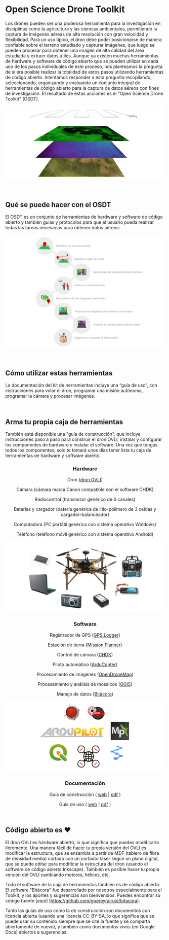 # Open Science Drone Toolkit

Los drones pueden ser una poderosa herramienta para la investigación en disciplinas como la agricultura y las ciencias ambientales, permitiendo la captura de imágenes aéreas de alta resolución con gran velocidad y flexibilidad. Para un uso típico, el dron debe poder posicionarse de manera confiable sobre el terreno estudiado y capturar imágenes, que luego se pueden procesar para obtener una imagen de alta calidad del área estudiada y extraer datos útiles. Aunque ya existen muchas herramientas de hardware y software de código abierto que se pueden utilizar en cada uno de los pasos individuales de este proceso, nos planteamos la pregunta de si era posible realizar la totalidad de estos pasos utilizando herramientas de código abierto. Intentamos responder a esta pregunta recopilando, seleccionando, organizando y evaluando un conjunto integral de herramientas de código abierto para la captura de datos aéreos con fines de investigación. El resultado de estas acciones es el "Open Science Drone Toolkit" (OSDT).

![aerial images](img/aerial_data.png)

&nbsp;
## Qué se puede hacer con el OSDT

El OSDT es un conjunto de herramientas de hardware y software de código abierto y también guías y protocolos para que el usuario pueda realizar todas las tareas necesarias para obtener datos aéreos:

![tareas](img/tareas.png)

&nbsp;
## Cómo utilizar estas herramientas

La documentación del kit de herramientas incluye una “guía de uso”, con instrucciones para volar el dron, programar una misión autónoma, programar la cámara y procesar imágenes.

&nbsp;
## Arma tu propia caja de herramientas

También está disponible una "guía de construcción", que incluye instrucciones paso a paso para construir el dron OVLI, instalar y configurar los componentes de hardware e instalar el software. Una vez que tengas todos los componentes, solo te tomará unos días tener lista tu caja de herramientas de hardware y software abierto.

<h3 align="center">
Hardware
</h3>

<p align="center">
Dron (<a href="http://vuela.cc/ovli">dron OVLI</a>)
</p>
<p align="center"> 
Cámara (cámara marca Canon compatible con el software CHDK)
</p>
<p align="center"> 
Radiocontrol (transmisor genérico de 6 canales)
</p>
<p align="center"> 
Baterías y cargador (batería genérica de litio-polímero de 3 celdas y cargador-balanceador)
</p>
<p align="center"> 
Computadora (PC portátil genérica con sistema operativo Windows)
</p>
<p align="center"> 
Teléfono (teléfono móvil genérico con sistema operativo Android)
</p>
<p align="center"> 
<img src = "https://github.com/vuelaendron/vuela/raw/master/docs/img/hardware.png" alt = "Hardware">
</p>

<h3 align="center">
Software
</h3>

<p align="center">
Registrador de GPS (<a href="https://www.basicairdata.eu/projects/android/android-gps-logger/">GPS Logger</a>)
</p>
<p align="center">
Estación de tierra (<a href="https://ardupilot.org/planner/">Mission Planner</a>)
</p>
<p align="center">
Control de cámara (<a href="https://chdk.fandom.com/wiki/CHDK">CHDK</a>)
</p>
<p align="center">
Piloto automático (<a href="https://ardupilot.org/copter/">ArduCopter</a>)
</p>
<p align="center">
Procesamiento de imágenes (<a href="https://www.opendronemap.org/">OpenDroneMap</a>)
</p>
<p align="center">
Procesamiento y análisis de mosaicos (<a href="https://qgis.org/">QGIS</a>)
</p>
<p align="center">
Manejo de datos (<a href="https://github.com/gpereyrairujo/bitacora">Bitácora</a>)
</p>
<p align="center"> 
<img src = "https://github.com/vuelaendron/vuela/raw/master/docs/img/software.png" alt = "Software">
</p>

<h3 align="center">
Documentación
</h3>

<p align="center">
Guía de construcción ( <a href="https://docs.google.com/document/d/e/2PACX-1vTXeasMgMOBvqAP6wmyNhIa-ovO8ws7W8Og-I5_ktDZyjy2wyLvKLCkDlXn1ZJA4xkJHSO_x_zvbJ-8/pub">web</a> | 
                         <a href="https://docs.google.com/document/d/1_tNY7UK35flxOQ0ZQNhps3qg5j1-PpDxrRWyFFqQm7w/export?format=pdf">pdf</a> )
</p>
<p align="center">
Guía de uso ( <a href="https://docs.google.com/document/d/e/2PACX-1vScLeK9OIsFwau_AjD0BoZ5qA3AALa-EZ8q1DCav_d9Ow6-NHXU-6HZ554YjgXLA6lWTsBkX81iXsXL/pub">web</a> | 
                         <a href="https://docs.google.com/document/d/1_JU6kWQkkMbWsNESzSVhhXOGH1_aeSgy2gr4xeK5eRg/export?format=pdf">pdf</a> )
</p>

&nbsp;
## Código abierto es ❤

El dron OVLI es hardware abierto, lo que significa que puedes modificarlo libremente. Una manera fácil de hacer tu propia versión del OVLI es modificar la estructura, que se ensambla a partir de MDF (tablero de fibra de densidad media) cortado con un cortador láser según un plano digital, que se puede editar para modificar la estructura del dron (usando el software de código abierto Inkscape). También es posible hacer tu propia versión del OVLI cambiando motores, hélices, etc.

Todo el software de la caja de herramientas también es de código abierto. El software "Bitácora" fue desarrollado por nosotros especialmente para el Toolkit, y los aportes y sugerencias son bienvenidos. Puedes encontrar su código fuente [aquí] (https://github.com/gpereyrairujo/bitacora).

Tanto las guías de uso como la de construcción son documentos con licencia abierta (usando una licencia CC-BY-SA, lo que significa que se puede usar su contenido siempre que se cite la fuente y se comparta abiertamente de nuevo), y también como documentos vivos (en Google Docs) abiertos a sugerencias.
